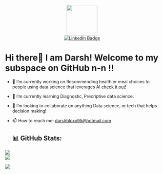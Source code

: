
<div id="header" align="center">
  <img src="https://media.giphy.com/media/M9gbBd9nbDrOTu1Mqx/giphy.gif" width="100"/>
</div>
<div id="badges" align='center'>
  <a href="www.linkedin.com/in/darshagarwal">
    <img src="https://img.shields.io/badge/LinkedIn-blue?style=for-the-badge&logo=linkedin&logoColor=white" alt="LinkedIn Badge"/>
  </a>
</div>
<h1>Hi there👋 I am Darsh! Welcome to my subspace on GitHub n-n !!</h1>


- 🔭 I’m currently working on Recommending healthier meal choices to people using data science that leverages AI <a href="https://github.com/Blastemperor406/FoodStats">check it out! </a>
- 🌱 I’m currently learning Diagnostic, Precriptive data science.
- 🤝 I’m looking to collaborate on anything Data science, or tech that helps decision making!
- 📫 How to reach me: darshbloxx95@hotmail.com

   ## 📊 GitHub Stats:
![](https://github-readme-streak-stats.herokuapp.com/?user=Blastemperor406&theme=dark&hide_border=false)<br/>
![](https://github-readme-stats.vercel.app/api/top-langs/?username=Blastemperor406&theme=dark&hide_border=false&include_all_commits=true&count_private=false&layout=compact)


 ![](https://github-profile-trophy.vercel.app/?username=Blastemperor406&theme=radical&no-frame=false&no-bg=false&margin-w=4)



